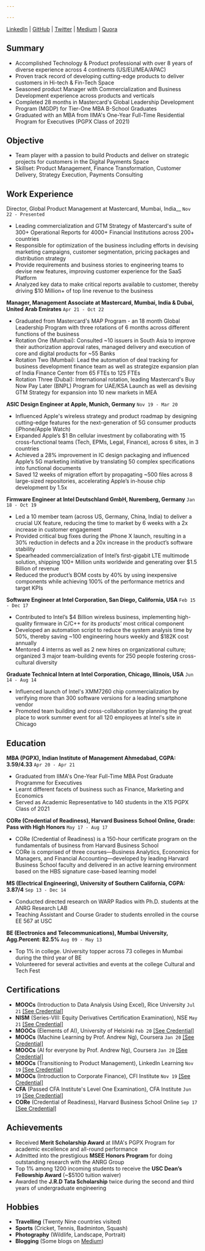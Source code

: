 ```yaml
---

---
```


<div id="webaddress">
 <a href="https://www.linkedin.com/in/krupeshved/">LinkedIn</a>
  | <a href="https://www.github.com/krupeshrved">GitHub</a>
    | <a href="https://twitter.com/krupesh_ved">Twitter</a>
      | <a href="https://medium.com/@krupeshved">Medium</a>
        | <a href="https://www.quora.com/profile/Krupesh-Rajesh-Ved">Quora</a>
</div>

## Summary

- Accomplished Technology & Product professional with over 8 years of diverse experience across 4 continents (US/EU/MEA/APAC)
- Proven track record of developing cutting-edge products to deliver customers in Hi-tech & Fin-Tech Space
- Seasoned product Manager with Commercialization and Business Development experience across products and verticals
- Completed 28 months in Mastercard's Global Leadership Development Program (MGDP) for Tier-One MBA B-School Graduates
- Graduated with an MBA from IIMA's One-Year Full-Time Residential Program for Executives (PGPX Class of 2021)

## Objective

-  Team player with a passion to build Products and deliver on strategic projects for customers in the Digital Payments Space
-  Skillset: Product Management, Finance Transformation, Customer Delivery, Strategy Execution, Payments Consulting 

## Work Experience

  Director, Global Product Management at Mastercard, Mumbai, India__ `Nov 22 - Presented`
  - Leading commercialization and GTM Strategy of Mastercard's suite of 300+ Operational Reports for 4000+ Financial Institutions across 200+ countries
  - Responsible for optimization of the business including efforts in devising marketing campaigns, customer segmentation, pricing packages and distribution strategy
  - Provide requirements and business stories to engineering teams to devise new features, improving customer experience for the SaaS Platform
  - Analyzed key data to make critical reports available to customer, thereby driving $10 Million+ of top line revenue to the business
  
  __Manager, Management Associate at Mastercard, Mumbai, India & Dubai, United Arab Emirates__ `Apr 21 - Oct 22`
  - Graduated from Mastercard's MAP Program - an 18 month Global Leadership Program with three rotations of 6 months across different functions of the business
  - Rotation One (Mumbai): Consulted ~10 issuers in South Asia to improve their authorization approval rates, managed delivery and execution of core and digital products for ~55 Banks
  - Rotation Two (Mumbai): Lead the automation of deal tracking for business development finance team as well as strategize expansion plan of India Finance Center from 65 FTEs to 125 FTEs
  - Rotation Three (Dubai): International rotation, leading Mastercard's Buy Now Pay Later (BNPL) Program for UAE/KSA Launch as well as devising GTM Strategy for expansion into 10 new markets in MEA
  
  __ASIC Design Engineer at Apple, Munich, Germany__ `Nov 19 - Mar 20`
  - Influenced Apple's wireless strategy and product roadmap by designing cutting-edge features for the next-generation of 5G consumer products (iPhone/Apple Watch)
  - Expanded Apple’s $1 Bn cellular investment by collaborating with 15 cross-functional teams (Tech, EPMs, Legal, Finance), across 6 sites, in 3 countries
  - Achieved a 28% improvement in IC design packaging and influenced Apple’s 5G marketing initiative by translating 50 complex specifications into functional documents
  - Saved 12 weeks of migration effort by propagating ~500 files across 8 large-sized repositories, accelerating Apple’s in-house chip development by 1.5x
  
  __Firmware Engineer at Intel Deutschland GmbH, Nuremberg, Germany__  `Jan 18 - Oct 19`
  - Led a 10 member team (across US, Germany, China, India) to deliver a crucial UX feature, reducing the time to market by 6 weeks with a 2x increase in customer engagement
  - Provided critical bug fixes during the iPhone X launch, resulting in a 30% reduction in defects and a 20x increase in the product’s software stability
  - Spearheaded commercialization of Intel’s first-gigabit LTE multimode solution, shipping 100+ Million units worldwide and generating over $1.5 Billion of revenue
  - Reduced the product’s BOM costs by 40% by using inexpensive components while achieving 100% of the performance metrics and target KPIs
  
  __Software Engineer at Intel Corporation, San Diego, California, USA__ `Feb 15 - Dec 17`
  - Contributed to Intel’s $4 Billion wireless business, implementing high-quality firmware in C/C++ for its products’ most critical component
  - Developed an automation script to reduce the system analysis time by 50%, thereby saving ~100 engineering hours weekly and $182K cost annually
  - Mentored 4 interns as well as 2 new hires on organizational culture; organized 3 major team-building events for 250 people fostering cross-cultural diversity
  
  __Graduate Technical Intern at Intel Corporation, Chicago, Illinois, USA__ `Jun 14 - Aug 14`
  - Influenced launch of Intel's XMM7260 chip commercialization by verifying more than 300 software versions for a leading smartphone vendor
  - Promoted team building and cross-collaboration by planning the great place to work summer event for all 120 employees at Intel's site in Chicago
  
## Education

  __MBA (PGPX), Indian Institute of Management Ahmedabad, CGPA: 3.59/4.33__ `Apr 20 - Apr 21`
  - Graduated from IIMA's One-Year Full-Time MBA Post Graduate Programme for Executives
  - Learnt different facets of business such as Finance, Marketing and Economics
  - Served as Academic Representative to 140 students in the X15 PGPX Class of 2021

__CORe (Credential of Readiness), Harvard Business School Online, Grade: Pass with High Honors__ `May 17 - Aug 17`
  - CORe (Credential of Readiness) is a 150-hour certificate program on the fundamentals of business from Harvard Business School
  - CORe is comprised of three courses—Business Analytics, Economics for Managers, and Financial Accounting—developed by leading Harvard Business School faculty and delivered in an active learning environment based on the HBS signature case-based learning model
 
  __MS (Electrical Engineering), University of Southern California, CGPA: 3.87/4__  `Sep 13 - Dec 14`
  - Conducted directed research on WARP Radios with Ph.D. students at the ANRG Research LAB
  - Teaching Assistant and Course Grader to students enrolled in the course EE 567 at USC
 
  __BE (Electronics and Telecommunications), Mumbai University, Agg.Percent: 82.5%__ `Aug 09 - May 13`
  - Top 1% in college. University topper across 73 colleges in Mumbai during the third year of BE
  - Volunteered for several activities and events at the college Cultural and Tech Fest 


## Certifications

  - __MOOCs__ (Introduction to Data Analysis Using Excel), Rice University `Jul 21`
 <a href="https://www.coursera.org/account/accomplishments/verify/9LZCUUDNC7ST">[See Credential]</a>
   - __NISM__ (Series-VIII: Equity Derivatives Certification Examination), NSE `May 21`
 <a href="https://www.nism.ac.in/equity-derivatives/">[See Credential]</a>
  - __MOOCs__ (Elements of AI), University of Helsinki `Feb 20`
 <a href="https://certificates.mooc.fi/validate/7x7y1zflma8">[See Credential]</a>
  - __MOOCs__ (Machine Learning by Prof. Andrew Ng), Coursera `Jan 20`
 <a href="https://www.coursera.org/account/accomplishments/verify/73M49QBYXT54">[See Credential]</a>
   - __MOOCs__ (AI for everyone by Prof. Andrew Ng), Coursera `Jan 20`
 <a href="https://www.coursera.org/account/accomplishments/verify/NBWNQCT4B6Q7">[See Credential]</a>
  - __MOOCs__ (Transitioning to Product Management), LinkedIn Learning `Nov 19`
 <a href="https://www.linkedin.com/learning/transitioning-to-product-management">[See Credential]</a>
   - __MOOCs__ (Introduction to Corporate Finance), CFI Institute `Nov 19`
 <a href="https://www.credential.net/cdb6ee0e-45f8-4c02-9db3-e6b73a8a5cf5">[See Credential]</a>
  - __CFA__ (Passed CFA Institute's Level One Examination), CFA Institute `Jun 19`
 <a href="https://basno.com/nw2ze8h6">[See Credential]</a>
  - __CORe__ (Credential of Readiness), Harvard Business School Online `Sep 17`
 <a href="https://online.hbs.edu/courses/core/">[See Credential]</a>

## Achievements
  
  - Received __Merit Scholarship Award__ at IIMA's PGPX Program for academic excellence and all-round performance
  - Admitted into the prestigious __MSEE Honors Program__ for doing outstanding research with the ANRG Group
  - Top 1% among 1200 incoming students to receive the __USC Dean’s Fellowship Award__ (~$5100 tuition waiver)
  - Awarded the __J.R.D Tata Scholarship__ twice during the second and third years of undergraduate engineering
  
 
## Hobbies

- __Travelling__ (Twenty Nine countries visited)
- __Sports__ (Cricket, Tennis, Badminton, Squash)
- __Photography__ (Wildlife, Landscape, Portrait)
- __Blogging__ (Some blogs on <a href="https://medium.com/me/stories/public">Medium</a>)

<!-- ### Footer

Last updated: Mar 2021 -->


